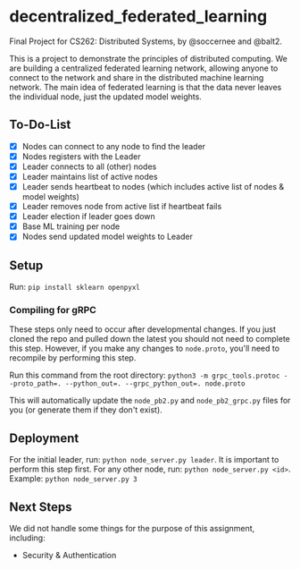 # decentralized_federated_learning

Final Project for CS262: Distributed Systems, by @soccernee and @balt2.

This is a project to demonstrate the principles of distributed computing. We are building a centralized federated learning network, allowing anyone to connect to the network and share in the distributed machine learning network. The main idea of federated learning is that the data never leaves the individual node, just the updated model weights.

## To-Do-List

- [x] Nodes can connect to any node to find the leader
- [x] Nodes registers with the Leader
- [x] Leader connects to all (other) nodes
- [x] Leader maintains list of active nodes
- [x] Leader sends heartbeat to nodes (which includes active list of nodes & model weights)
- [x] Leader removes node from active list if heartbeat fails
- [x] Leader election if leader goes down
- [x] Base ML training per node
- [x] Nodes send updated model weights to Leader

## Setup

Run: `pip install sklearn openpyxl`

### Compiling for gRPC

These steps only need to occur after developmental changes. If you just cloned the repo and pulled down the latest you should not need to complete this step. However, if you make any changes to `node.proto`, you'll need to recompile by performing this step.

Run this command from the root directory: `python3 -m grpc_tools.protoc --proto_path=. --python_out=. --grpc_python_out=. node.proto`

This will automatically update the `node_pb2.py` and `node_pb2_grpc.py` files for you (or generate them if they don't exist).


## Deployment

For the initial leader, run: `python node_server.py leader`. It is important to perform this step first.
For any other node, run: `python node_server.py <id>`. Example: `python node_server.py 3`

## Next Steps

We did not handle some things for the purpose of this assignment, including:
* Security & Authentication